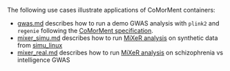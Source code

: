 The following use cases illustrate applications of CoMorMent containers:
* [gwas.md](gwas.md) describes how to run a demo GWAS analysis with ``plink2`` and ``regenie`` following the [CoMorMent specification](../gwas/pheno_geno_specification.md).
* [mixer_simu.md](mixer_simu.md) describes how to run [MiXeR analysis](http://github.com/precimed/mixer) on synthetic data from [simu_linux](http://github.com/precimed/simu)
* [mixer_real.md](mixer_real.md) describes how to run [MiXeR analysis](http://github.com/precimed/mixer) on schizophrenia vs intelligence GWAS
